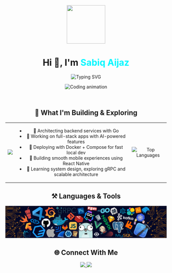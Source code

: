 <p align="center">
  <img src="https://user-images.githubusercontent.com/74038190/227779362-cacda485-cab4-4e28-8a27-a4d2a918a7ac.gif" width="120" height="120"/>
</p>

<h1 align="center">Hi 👋, I'm <span style="color:#00F7FF;">Sabiq Aijaz</span></h1>

<p align="center">
  <img src="https://readme-typing-svg.demolab.com?font=Fira+Code&size=24&pause=1000&color=00F7FF&center=true&width=500&lines=Fullstack+Developer;Backend+Engineer+%7C+Go;Clean+Code+Enthusiast" alt="Typing SVG" />
</p>
<p align="center">
  <img src="https://user-images.githubusercontent.com/74038190/225813708-98b745f2-7d22-48cf-9150-083f1b00d6c9.gif" alt="Coding animation" />
</p>
<br/>

<h2 align="center">🧠 What I'm Building & Exploring</h2>

<table align="center">
  <tr>
    <td>
      <img src="https://user-images.githubusercontent.com/74038190/212898774-0a96dc1d-c908-4ce8-9dd7-a71aab6e1c2b.gif" width="220" />
    </td>
    <td>
     <ul align="center">
  <li>🔧 Architecting backend services with Go</li>
  <li>🧩 Working on full-stack apps with AI-powered features</li>
  <li>🐳 Deploying with Docker + Compose for fast local dev</li>
  <li>📱 Building smooth mobile experiences using React Native</li>
  <li>🧠 Learning system design, exploring gRPC and scalable architecture</li>
</ul>
    </td>
    <td>      
<p align="center">
  <img src="https://github-readme-stats.vercel.app/api/top-langs/?username=lunatictiol&layout=compact&theme=radical" alt="Top Languages" />
</p>

  </td>
  </tr>
</table>



<h2 align="center">⚒️ Languages & Tools</h2>

<p align="center">
  <img src="./languages.png" alt="Languages and Tools" />
</p>
<h2 align="center">🌐 Connect With Me</h2>

<p align="center">
  <a href="https://twitter.com/lunatictiol" target="_blank">
    <img src="https://img.shields.io/badge/Twitter-%231DA1F2.svg?&style=for-the-badge&logo=twitter&logoColor=white" />
  </a>
  <a href="https://linkedin.com/in/sabiq-aijaz-515a121bb/" target="_blank">
    <img src="https://img.shields.io/badge/LinkedIn-%230077B5.svg?&style=for-the-badge&logo=linkedin&logoColor=white" />
  </a>
</p>
